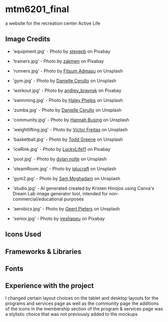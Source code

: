 # mtm6201_final
a website for the recreation center Active Life


## Image Credits
- 'equipment.jpg' - Photo by [stevepb](https://pixabay.com/photos/dumbbells-shoes-sneakers-2465478/) on Pixabay   

- 'trainers.jpg' - Photo by [zakmen](https://pixabay.com/photos/exercise-gym-sport-force-health-7291775/) on Pixabay

- 'runners.jpg' - Photo by [Fitsum Admasu](https://unsplash.com/photos/silhouette-of-three-women-running-on-grey-concrete-road-oGv9xIl7DkY) on Unsplash

- 'gym.jpg' - Photo by [Danielle Cerullo](https://unsplash.com/photos/woman-standing-surrounded-by-exercise-equipment-CQfNt66ttZM) on Unsplash

- 'workout.jpg' - Photo by [andrey_braynsk](https://pixabay.com/photos/man-woman-workout-fitness-models-5886570/) on Pixabay

- 'swimming.jpg' - Photo by [Haley Phelps](https://unsplash.com/photos/woman-floating-on-body-of-water-S-llxYh3GzI) on Unsplash

- 'zumba.jpg' - Photo by [Danielle Cerullo](https://unsplash.com/photos/women-dancing-near-mirror-3ckWUnaCxzc) on Unsplash

- 'community.jpg' - Photo by [Hannah Busing](https://unsplash.com/photos/person-in-red-sweater-holding-babys-hand-Zyx1bK9mqmA) on Unsplash

- 'weightlifting.jpg' - Photo by [Victor Freitas](https://unsplash.com/photos/person-about-to-lift-the-barbel-WvDYdXDzkhs) on Unsplash

- 'basketball.jpg' - Photo by [Todd Greene](https://unsplash.com/photos/wilson-basketball-on-rack-9geJ0hPetUM) on Unsplash

- 'iceRink.jpg' - Photo by [LuckyLife11](https://pixabay.com/photos/hockey-slavia-skater-hockey-player-2744912/) on Pixabay

- 'pool.jpg' - Photo by [dylan nolte](https://unsplash.com/photos/three-swimmers-jumping-on-swimming-pool-9zFmHvFAuIg) on Unsplash

- 'steamRoom.jpg' - Photo by [iglucraft](https://unsplash.com/photos/a-room-with-a-bench-and-a-large-window-4yO3RMpAsXc) on Unsplash

- 'gym2.jpg' - Photo by [Sam Moghadam](https://unsplash.com/photos/woman-in-black-tank-top-and-black-pants-exercising-0sa8D74iodI) on Unsplash

- 'studio.jpg' - AI generated created by Kristen Hinojos using Canva's Dream Lab image generator tool, intended for non-commercial/educational purposes  

- 'aerobics.jpg' - Photo by [Geert Pieters](https://unsplash.com/photos/group-of-people-in-gym-while-exercising-3RnkZpDqsEI) on Unsplash

- 'senior.jpg' - Photo by [ireshapeu](https://pixabay.com/photos/fitness-portrait-old-man-trainer-1517986/) on Pixabay


## Icons Used 

## Frameworks & Libraries

## Fonts 

## Experience with the project 
I changed certain layout choices on the tablet and desktop layouts for the programs and services page as well as the community page 
the additions of the icons in the membership section of the program & services page was a stylistic choice that was not previously added to the mockups 

